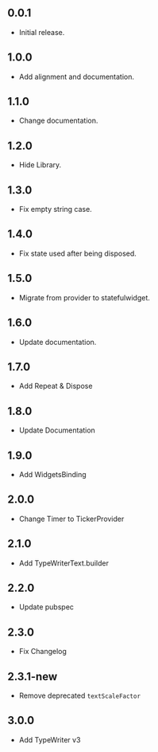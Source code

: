 ## 0.0.1

- Initial release.

## 1.0.0

- Add alignment and documentation.

## 1.1.0

- Change documentation.

## 1.2.0

- Hide Library.

## 1.3.0

- Fix empty string case.

## 1.4.0

- Fix state used after being disposed.

## 1.5.0

- Migrate from provider to statefulwidget.

## 1.6.0

- Update documentation.

## 1.7.0

- Add Repeat & Dispose

## 1.8.0

- Update Documentation

## 1.9.0

- Add WidgetsBinding

## 2.0.0

- Change Timer to TickerProvider

## 2.1.0

- Add TypeWriterText.builder

## 2.2.0

- Update pubspec

## 2.3.0

- Fix Changelog

## 2.3.1-new
- Remove deprecated `textScaleFactor`

## 3.0.0
- Add TypeWriter v3